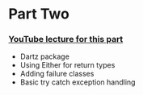 # Part Two

### [YouTube lecture for this part](https://www.youtube.com/watch?v=TkZxUrJGbL4)

- Dartz package
- Using Either for return types
- Adding failure classes
- Basic try catch exception handling